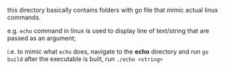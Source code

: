 this directory basically contains folders with go file that mimic actual linux commands. 

e.g. ```echo``` command in linux is used to display line of text/string that are passed as an argument;

i.e.
to mimic what ```echo``` does, navigate to the **echo** directory and run ```go build``` 
after the executable is built, run ```./echo <string> ```
